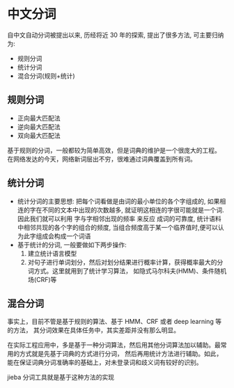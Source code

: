 # 中文分词
自中文自动分词被提出以来, 历经将近 30 年的探索, 提出了很多方法, 可主要归纳为:
* 规则分词
* 统计分词
* 混合分词(规则+统计)

## 规则分词
* 正向最大匹配法
* 逆向最大匹配法
* 双向最大匹配法

基于规则的分词，一般都较为简单高效，但是词典的维护是一个很庞大的工程。 在网络发达的今天，网络新词层出不穷，很难通过词典覆盖到所有词。

## 统计分词
* 统计分词的主要思想: 把每个词看做是由词的最小单位的各个字组成的, 如果相连的字在不同的文本中出现的次数越多, 就证明这相连的字很可能就是一个词. 因此我们就可以利用 字与字相邻出现的频率 来反应 成词的可靠度, 统计语料中相邻共现的各个字的组合的频度, 当组合频度高于某一个临界值时,便可以认为此字组成会构成一个词语
* 基于统计的分词, 一般要做如下两步操作:
    1. 建立统计语言模型
    2. 对句子进行单词划分，然后对划分结果进行概率计算，获得概率最大的分词方式。这里就用到了统计学习算法， 如隐式马尔科夫(HMM)、条件随机场(CRF)等

## 混合分词
事实上，目前不管是基于规则的算法、基于 HMM、CRF 或者 deep learning 等的方法， 其分词效果在具体任务中，其实差距并没有那么明显。

在实际工程应用中，多是基于一种分词算法，然后用其他分词算法加以辅助。最常用的方式就是先基于词典的方式进行分词， 然后再用统计方法进行辅助。如此，能在保证词典分词准确率的基础上，对未登录词和歧义词有较好的识别。

jieba 分词工具就是基于这种方法的实现
